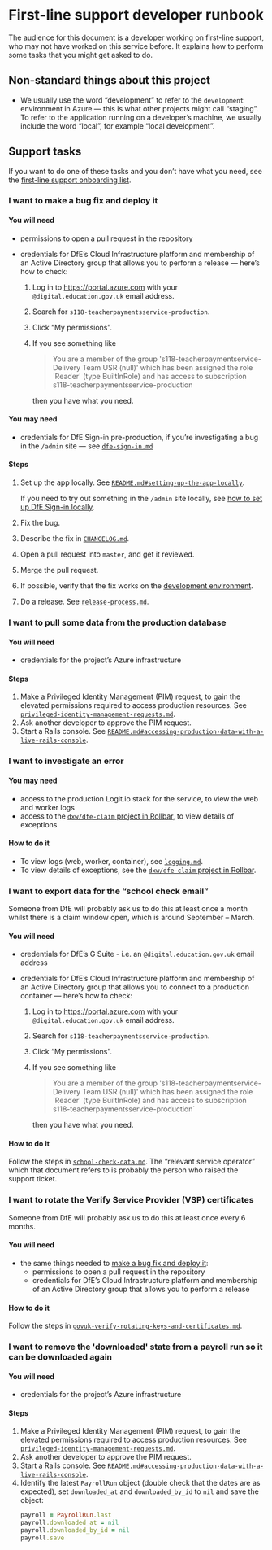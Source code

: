 # First-line support developer runbook

The audience for this document is a developer working on first-line support, who
may not have worked on this service before. It explains how to perform some
tasks that you might get asked to do.

## Non-standard things about this project

- We usually use the word “development” to refer to the `development`
  environment in Azure — this is what other projects might call “staging”. To
  refer to the application running on a developer’s machine, we usually include
  the word “local”, for example “local development”.

## Support tasks

If you want to do one of these tasks and you don’t have what you need, see the
[first-line support onboarding list](developer-onboarding.md#first-line-support-onboarding).

### I want to make a bug fix and deploy it

#### You will need

- permissions to open a pull request in the repository
- credentials for DfE’s Cloud Infrastructure platform and membership of an
  Active Directory group that allows you to perform a release — here’s how to
  check:

  1. Log in to https://portal.azure.com with your `@digital.education.gov.uk`
     email address.
  2. Search for `s118-teacherpaymentsservice-production`.
  3. Click “My permissions”.
  4. If you see something like

     > You are a member of the group 's118-teacherpaymentservice-Delivery Team
     > USR (null)' which has been assigned the role 'Reader' (type BuiltInRole)
     > and has access to subscription s118-teacherpaymentsservice-production

     then you have what you need.

#### You may need

- credentials for DfE Sign-in pre-production, if you’re investigating a bug in
  the `/admin` site — see [`dfe-sign-in.md`](dfe-sign-in.md)

#### Steps

1. Set up the app locally. See
   [`README.md#setting-up-the-app-locally`](../README.md#setting-up-the-app-locally).

   If you need to try out something in the `/admin` site locally, see
   [how to set up DfE Sign-in locally](../README.md#how-to-set-up-dfe-sign-in-locally).

2. Fix the bug.
3. Describe the fix in [`CHANGELOG.md`](../CHANGELOG.md).
4. Open a pull request into `master`, and get it reviewed.
5. Merge the pull request.
6. If possible, verify that the fix works on the
   [development environment](../README.md#development).
7. Do a release. See [`release-process.md`](release-process.md).

### I want to pull some data from the production database

#### You will need

- credentials for the project’s Azure infrastructure

#### Steps

1. Make a Privileged Identity Management (PIM) request, to gain the elevated
   permissions required to access production resources. See
   [`privileged-identity-management-requests.md`](privileged-identity-management-requests.md).
2. Ask another developer to approve the PIM request.
3. Start a Rails console. See
   [`README.md#accessing-production-data-with-a-live-rails-console`](../README.md#accessing-production-data-with-a-live-rails-console).

### I want to investigate an error

#### You may need

- access to the production Logit.io stack for the service, to view the web and
  worker logs
- access to the
  [`dxw/dfe-claim` project in Rollbar](https://rollbar.com/dxw/dfe-claim/), to
  view details of exceptions

#### How to do it

- To view logs (web, worker, container), see [`logging.md`](logging.md).
- To view details of exceptions, see the
  [`dxw/dfe-claim` project in Rollbar](https://rollbar.com/dxw/dfe-claim/).

### I want to export data for the “school check email”

Someone from DfE will probably ask us to do this at least once a month whilst
there is a claim window open, which is around September – March.

#### You will need

- credentials for DfE’s G Suite - i.e. an `@digital.education.gov.uk` email
  address
- credentials for DfE’s Cloud Infrastructure platform and membership of an
  Active Directory group that allows you to connect to a production container —
  here’s how to check:

  1. Log in to https://portal.azure.com with your `@digital.education.gov.uk`
     email address.
  2. Search for `s118-teacherpaymentsservice-production`.
  3. Click “My permissions”.
  4. If you see something like

     > You are a member of the group 's118-teacherpaymentservice-Delivery Team
     > USR (null)' which has been assigned the role 'Reader' (type BuiltInRole)
     > and has access to subscription s118-teacherpaymentsservice-production`

     then you have what you need.

#### How to do it

Follow the steps in [`school-check-data.md`](school-check-data.md). The
“relevant service operator” which that document refers to is probably the person
who raised the support ticket.

### I want to rotate the Verify Service Provider (VSP) certificates

Someone from DfE will probably ask us to do this at least once every 6 months.

#### You will need

- the same things needed to
  [make a bug fix and deploy it](#i-want-to-make-a-bug-fix-and-deploy-it):
  - permissions to open a pull request in the repository
  - credentials for DfE’s Cloud Infrastructure platform and membership of an
    Active Directory group that allows you to perform a release

#### How to do it

Follow the steps in
[`govuk-verify-rotating-keys-and-certificates.md`](govuk-verify-rotating-keys-and-certificates.md).

### I want to remove the 'downloaded' state from a payroll run so it can be downloaded again

#### You will need

- credentials for the project’s Azure infrastructure

#### Steps

1. Make a Privileged Identity Management (PIM) request, to gain the elevated
   permissions required to access production resources. See
   [`privileged-identity-management-requests.md`](privileged-identity-management-requests.md).
2. Ask another developer to approve the PIM request.
3. Start a Rails console. See
   [`README.md#accessing-production-data-with-a-live-rails-console`](../README.md#accessing-production-data-with-a-live-rails-console).
4. Identify the latest `PayrollRun` object (double check that the dates are as
   expected), set `downloaded_at` and `downloaded_by_id` to `nil` and save the
   object:
   ```ruby
   payroll = PayrollRun.last
   payroll.downloaded_at = nil
   payroll.downloaded_by_id = nil
   payroll.save
   ```
